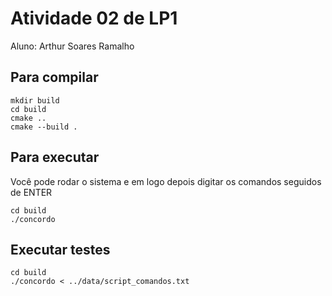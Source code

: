 # Atividade 02 de LP1

Aluno: Arthur Soares Ramalho

## Para compilar
```console
mkdir build
cd build
cmake ..
cmake --build .
```

## Para executar
Você pode rodar o sistema e em logo depois digitar os comandos seguidos de ENTER
```console
cd build
./concordo
```

## Executar testes
```console
cd build
./concordo < ../data/script_comandos.txt
```
